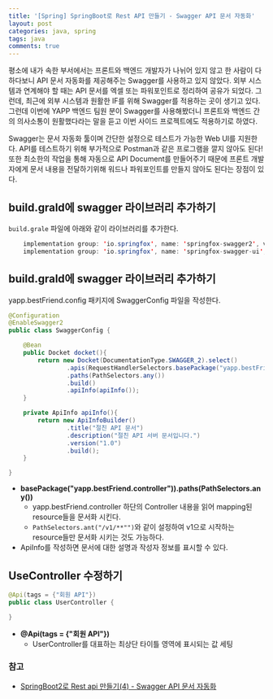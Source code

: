 ```yaml
---
title: '[Spring] SpringBoot로 Rest API 만들기 - Swagger API 문서 자동화'
layout: post
categories: java, spring
tags: java
comments: true
---
```


평소에 내가 속한 부서에서는 프론트와 백엔드 개발자가 나뉘어 있지 않고 한 사람이 다 하다보니 API 문서 자동화를 제공해주는 Swagger를 사용하고 있지 않았다. 
외부 시스템과 연계해야 할 때는 API 문서를 엑셀 또는 파워포인트로 정리하여 공유가 되었다. 그런데, 최근에 외부 시스템과 원활한 IF를 위해 Swagger를 적용하는 곳이 생기고 있다.    
그런데 이번에 YAPP 백엔드 팀원 분이 Swagger를 사용해봤더니 프론트와 백엔드 간의 의사소통이 원활했다라는 말을 듣고 이번 사이드 프로젝트에도 적용하기로 하였다.

Swagger는 문서 자동화 툴이며 간단한 설정으로 테스트가 가능한 Web UI를 지원한다. API를 테스트하기 위해 부가적으로 Postman과 같은 프로그램을 깔지 않아도 된다!  
또한 최소한의 작업을 통해 자동으로 API Document를 만들어주기 때문에 프론트 개발자에게 문서 내용을 전달하기위해 워드나 파워포인트를 만들지 않아도 된다는 장점이 있다.

## build.grald에 swagger 라이브러리 추가하기
`build.grale` 파일에 아래와 같이 라이브러리를 추가한다.
```java
	implementation group: 'io.springfox', name: 'springfox-swagger2', version: '2.9.2'
	implementation group: 'io.springfox', name: 'springfox-swagger-ui', version: '2.9.2'
```

## build.grald에 swagger 라이브러리 추가하기
yapp.bestFriend.config 패키지에 SwaggerConfig 파일을 작성한다.
```java
@Configuration
@EnableSwagger2
public class SwaggerConfig {

    @Bean
    public Docket docket(){
        return new Docket(DocumentationType.SWAGGER_2).select()
                .apis(RequestHandlerSelectors.basePackage("yapp.bestFriend.controller"))
                .paths(PathSelectors.any())
                .build()
                .apiInfo(apiInfo());
    }

    private ApiInfo apiInfo(){
        return new ApiInfoBuilder()
                .title("절친 API 문서")
                .description("절친 API 서버 문서입니다.")
                .version("1.0")
                .build();
    }

}
```
- **basePackage("yapp.bestFriend.controller")).paths(PathSelectors.any())**
    - yapp.bestFriend.controller 하단의 Controller 내용을 읽어 mapping된 resource들을 문서화 시킨다.
    - `PathSelectors.ant("/v1/**"")`와 같이 설정하여 v1으로 시작하는 resource들만 문서화 시키는 것도 가능하다.
- ApiInfo를 작성하면 문서에 대한 설명과 작성자 정보를 표시할 수 있다.

## UseController 수정하기
```java
@Api(tags = {"회원 API"})
public class UserController {

}
```
- **@Api(tags = {"회원 API"})**
  - UserController를 대표하는 최상단 타이틀 영역에 표시되는 값 세팅

### 참고
- [SpringBoot2로 Rest api 만들기(4) - Swagger API 문서 자동화](https://daddyprogrammer.org/post/313/swagger-api-doc/)